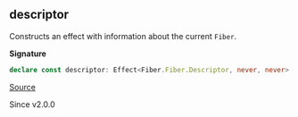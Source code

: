 ## descriptor

Constructs an effect with information about the current `Fiber`.

**Signature**

```ts
declare const descriptor: Effect<Fiber.Fiber.Descriptor, never, never>
```

[Source](https://github.com/Effect-TS/effect/tree/main/packages/effect/src/Effect.ts#L6009)

Since v2.0.0